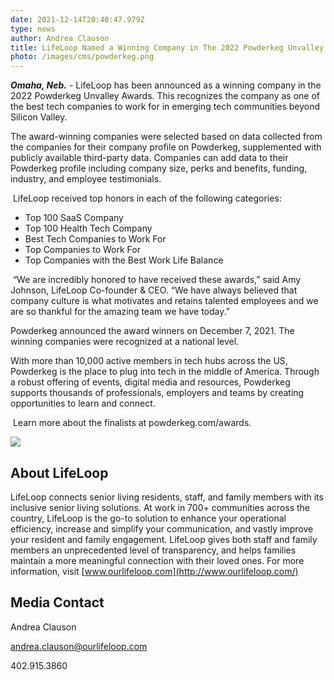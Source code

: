 ```yaml
---
date: 2021-12-14T20:40:47.979Z
type: news
author: Andrea Clauson
title: LifeLoop Named a Winning Company in The 2022 Powderkeg Unvalley Awards
photo: /images/cms/powderkeg.png
---
```

***Omaha, Neb.*** - LifeLoop has been announced as a winning company in the 2022 Powderkeg Unvalley Awards. This recognizes the company as one of the best tech companies to work for in emerging tech communities beyond Silicon Valley. 

The award-winning companies were selected based on data collected from the companies for their company profile on Powderkeg, supplemented with publicly available third-party data. Companies can add data to their Powderkeg profile including company size, perks and benefits, funding, industry, and employee testimonials. 

 LifeLoop received top honors in each of the following categories:

* Top 100 SaaS Company
* Top 100 Health Tech Company
* Best Tech Companies to Work For
* Top Companies to Work For
* Top Companies with the Best Work Life Balance

 “We are incredibly honored to have received these awards,” said Amy Johnson, LifeLoop Co-founder & CEO. “We have always believed that company culture is what motivates and retains talented employees and we are so thankful for the amazing team we have today.”

Powderkeg announced the award winners on December 7, 2021. The winning companies were recognized at a national level. 

With more than 10,000 active members in tech hubs across the US, Powderkeg is the place to plug into tech in the middle of America. Through a robust offering of events, digital media and resources, Powderkeg supports thousands of professionals, employers and teams by creating opportunities to learn and connect. 

 Learn more about the finalists at powderkeg.com/awards.

![](/images/cms/powderkeg-news-page-image.png)

## About LifeLoop

LifeLoop connects senior living residents, staff, and family members with its inclusive senior living solutions. At work in 700+ communities across the country, LifeLoop is the go-to solution to enhance your operational efficiency, increase and simplify your communication, and vastly improve your resident and family engagement. LifeLoop gives both staff and family members an unprecedented level of transparency, and helps families maintain a more meaningful connection with their loved ones. For more information, visit [www.ourlifeloop.com](http://www.ourlifeloop.com/)

## Media Contact

Andrea Clauson

[andrea.clauson@ourlifeloop.com](mailto:andrea.clauson@ourlifeloop.com)

402.915.3860